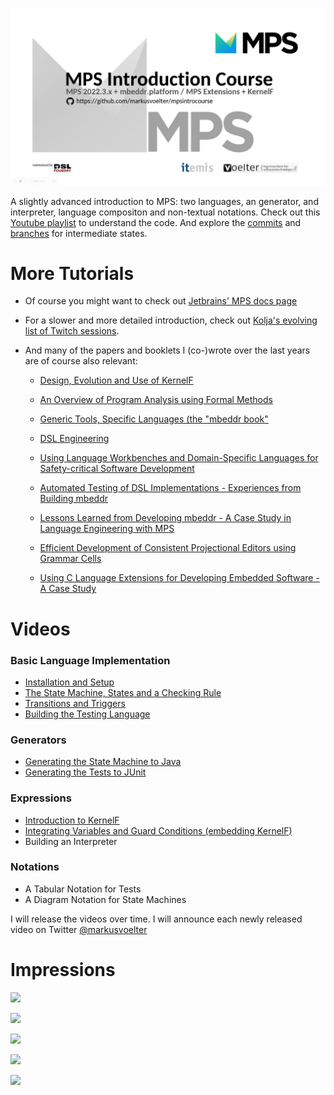 ![](https://github.com/markusvoelter/mpsintrocourse/blob/master/stuff/pres.png)

A slightly advanced introduction to MPS: two languages, an generator, and interpreter, language compositon and non-textual notations. Check out this [Youtube playlist](https://www.youtube.com/playlist?list=PLrylAcnrHsvhnmO87Ws7B8h8yrvU2sFMb) to understand the code. And explore the [commits](https://github.com/markusvoelter/mpsintrocourse/commits/master) and [branches](https://github.com/markusvoelter/mpsintrocourse/branches) for intermediate states.

# More Tutorials

* Of course you might want to check out [Jetbrains' MPS docs page](https://www.jetbrains.com/mps/learn/)
* For a slower and more detailed introduction, check out [Kolja's evolving list of Twitch sessions](https://www.twitch.tv/collections/OR4XS68jXxWXAw).
* And many of the papers and booklets I (co-)wrote over the last years are of course also relevant:

  * [Design, Evolution and Use of KernelF](http://voelter.de/data/books/kernelf-designEvoUse.pdf)

  * [An Overview of Program Analysis using Formal Methods](http://voelter.de/data/books/introToFormalMethodsAndDSLs-1.1.pdf)

  * [Generic Tools, Specific Languages (the "mbeddr book"](http://voelter.de/data/books/GenericToolsSpecificLanguages-1.0-web.pdf)

  * [DSL Engineering](http://voelter.de/dslbook/markusvoelter-dslengineering-1.0.pdf)

  * [Using Language Workbenches and Domain-Specific Languages for Safety-critical Software Development](http://voelter.de/data/pub/MPS-in-Safety-1.0.pdf)

  * [Automated Testing of DSL Implementations - Experiences from Building mbeddr](http://voelter.de/data/pub/sqj2017-languageTesting.pdf)

  * [Lessons Learned from Developing mbeddr - A Case Study in Language Engineering with MPS](http://voelter.de/data/pub/voelterEtAl2017-buildingMbeddr.pdf)

  * [Efficient Development of Consistent Projectional Editors using Grammar Cells](http://voelter.de/data/pub/voelterEtAl-sle2016.pdf)

  * [Using C Language Extensions for Developing Embedded Software - A Case Study](http://voelter.de/data/pub/mbeddr-cs-oopsla2015-preprint.pdf)




# Videos

### Basic Language Implementation

* [Installation and Setup](https://www.youtube.com/watch?v=OKIyaO8NC9c)
* [The State Machine, States and a Checking Rule](https://www.youtube.com/watch?v=MBwNejfO5JM)
* [Transitions and Triggers](https://www.youtube.com/watch?v=ZYTk5wE3oic)
* [Building the Testing Language](https://www.youtube.com/watch?v=XZx61_HtgB0)

### Generators

* [Generating the State Machine to Java](https://youtu.be/i-65_1E3vuI)
* [Generating the Tests to JUnit](https://youtu.be/CV45iCpIVgk)

### Expressions

* [Introduction to KernelF](https://youtu.be/ZDgH1lbDVRc)
* [Integrating Variables and Guard Conditions (embedding KernelF)](https://youtu.be/4eAdWLb-woQ)
* Building an Interpreter

### Notations

* A Tabular Notation for Tests
* A Diagram Notation for State Machines


I will release the videos over time. I will announce each newly released video on Twitter [@markusvoelter](http://twitter.com/markusvoelter)


# Impressions

![](https://github.com/markusvoelter/mpsintrocourse/blob/master/stuff/sm1.png)


![](https://github.com/markusvoelter/mpsintrocourse/blob/master/stuff/sm2.png)


![](https://github.com/markusvoelter/mpsintrocourse/blob/master/stuff/sm3.png)


![](https://github.com/markusvoelter/mpsintrocourse/blob/master/stuff/sm5.png)


![](https://github.com/markusvoelter/mpsintrocourse/blob/master/stuff/sm4.png)
